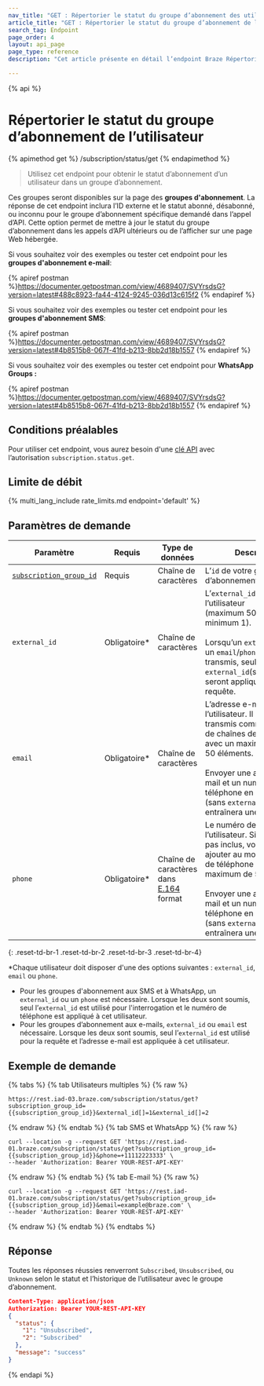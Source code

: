 ```yaml
---
nav_title: "GET : Répertorier le statut du groupe d’abonnement des utilisateurs"
article_title: "GET : Répertorier le statut du groupe d’abonnement de l’utilisateur"
search_tag: Endpoint
page_order: 4
layout: api_page
page_type: reference
description: "Cet article présente en détail l’endpoint Braze Répertorier le statut du groupe d’abonnement des utilisateurs."

---
```

{% api %}
# Répertorier le statut du groupe d’abonnement de l’utilisateur
{% apimethod get %}
/subscription/status/get
{% endapimethod %}

> Utilisez cet endpoint pour obtenir le statut d’abonnement d’un utilisateur dans un groupe d’abonnement.

Ces groupes seront disponibles sur la page des **groupes d'abonnement**. La réponse de cet endpoint inclura l’ID externe et le statut abonné, désabonné, ou inconnu pour le groupe d’abonnement spécifique demandé dans l’appel d’API. Cette option permet de mettre à jour le statut du groupe d’abonnement dans les appels d’API ultérieurs ou de l’afficher sur une page Web hébergée.

Si vous souhaitez voir des exemples ou tester cet endpoint pour les **groupes d'abonnement e-mail**:

{% apiref postman %}https://documenter.getpostman.com/view/4689407/SVYrsdsG?version=latest#488c8923-fa44-4124-9245-036d13c615f2 {% endapiref %}

Si vous souhaitez voir des exemples ou tester cet endpoint pour les **groupes d'abonnement SMS**:

{% apiref postman %}https://documenter.getpostman.com/view/4689407/SVYrsdsG?version=latest#4b8515b8-067f-41fd-b213-8bb2d18b1557 {% endapiref %}

Si vous souhaitez voir des exemples ou tester cet endpoint pour **WhatsApp Groups :**

{% apiref postman %}https://documenter.getpostman.com/view/4689407/SVYrsdsG?version=latest#4b8515b8-067f-41fd-b213-8bb2d18b1557 {% endapiref %}

## Conditions préalables

Pour utiliser cet endpoint, vous aurez besoin d'une [clé API]({{site.baseurl}}/api/basics#rest-api-key/) avec l’autorisation `subscription.status.get`.

## Limite de débit

{% multi_lang_include rate_limits.md endpoint='default' %}

## Paramètres de demande

| Paramètre | Requis | Type de données | Description |
|---|---|---|---|
| [`subscription_group_id`]({{site.baseurl}}/api/identifier_types/?tab=subscription%20group%20ids)  | Requis | Chaîne de caractères | L’`id` de votre groupe d’abonnement. |
| `external_id`  |  Obligatoire* | Chaîne de caractères | L’`external_id` de l’utilisateur (maximum 50 `external_ids`, minimum 1). <br><br>Lorsqu’un `external_id` et un `email`/`phone` sont transmis, seuls le ou les `external_id`(s) fournis seront appliqués à la requête. |
| `email` | Obligatoire* | Chaîne de caractères | L’adresse e-mail de l’utilisateur. Il peut être transmis comme un tableau de chaînes de caractères avec un maximum de 50 éléments.<br><br> Envoyer une adresse e-mail et un numéro de téléphone en même temps (sans `external_id`) entraînera une erreur. |
| `phone` | Obligatoire* | Chaîne de caractères dans [E.164](https://en.wikipedia.org/wiki/E.164) format | Le numéro de téléphone de l’utilisateur. Si l’e-mail n’est pas inclus, vous devez ajouter au moins un numéro de téléphone (avec un maximum de 50).<br><br> Envoyer une adresse e-mail et un numéro de téléphone en même temps (sans `external_id`) entraînera une erreur. |

{: .reset-td-br-1 .reset-td-br-2 .reset-td-br-3  .reset-td-br-4}

\*Chaque utilisateur doit disposer d'une des options suivantes : `external_id`, `email` ou `phone`.

- Pour les groupes d'abonnement aux SMS et à WhatsApp, un `external_id` ou un `phone` est nécessaire.  Lorsque les deux sont soumis, seul l’`external_id` est utilisé pour l'interrogation et le numéro de téléphone est appliqué à cet utilisateur.
- Pour les groupes d’abonnement aux e-mails, `external_id` ou `email` est nécessaire.  Lorsque les deux sont soumis, seul l’`external_id` est utilisé pour la requête et l’adresse e-mail est appliquée à cet utilisateur.

## Exemple de demande 

{% tabs %}
{% tab Utilisateurs multiples %}
{% raw %}
```
https://rest.iad-03.braze.com/subscription/status/get?subscription_group_id={{subscription_group_id}}&external_id[]=1&external_id[]=2
```
{% endraw %}
{% endtab %}
{% tab SMS et WhatsApp %}
{% raw %}
```
curl --location -g --request GET 'https://rest.iad-01.braze.com/subscription/status/get?subscription_group_id={{subscription_group_id}}&phone=+11112223333' \
--header 'Authorization: Bearer YOUR-REST-API-KEY'
```
{% endraw %}
{% endtab %}
{% tab E-mail %}
{% raw %}
```
curl --location -g --request GET 'https://rest.iad-01.braze.com/subscription/status/get?subscription_group_id={{subscription_group_id}}&email=example@braze.com' \
--header 'Authorization: Bearer YOUR-REST-API-KEY'
```
{% endraw %}
{% endtab %}
{% endtabs %}

## Réponse

Toutes les réponses réussies renverront `Subscribed`, `Unsubscribed`, ou `Unknown` selon le statut et l’historique de l’utilisateur avec le groupe d’abonnement.

```json
Content-Type: application/json
Authorization: Bearer YOUR-REST-API-KEY
{
  "status": {
    "1": "Unsubscribed",
    "2": "Subscribed"
  },
  "message": "success"
}
```

{% endapi %}
